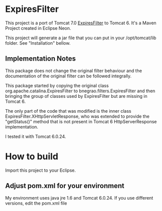 # ExpiresFilter
This project is a port of Tomcat 7.0 [ExpiresFilter](https://tomcat.apache.org/tomcat-7.0-doc/config/filter.html#Expires_Filter) to Tomcat 6. It's a Maven Project created in Eclipse Neon.

This project will generate a jar file that you can put in your /opt/tomcat/lib folder. See "Installation" bellow.

## Implementation Notes

This package does not change the original filter behaviour and the documentation of the original filter can be followed integrally.

This package started by copying the original class org.apache.catalina.ExpiresFilter to bnegrao.filters.ExpiresFilter and then bringing the group of classes used by ExpiresFilter but are missing in Tomcat 6. 

The only part of the code that was modified is the inner class  ExpiresFilter.XHttpServletResponse, who was extended to provide the "getStatus()" method that is not present in Tomcat 6 HttpServerResponse implementation.

I tested it with Tomcat 6.0.24. 

# How to build 

Import this project to your Eclipse.

## Adjust pom.xml for your environment

My environment uses java jre 1.6 and Tomcat 6.0.24. If you use different versions, edit the pom.xml file
